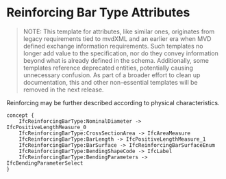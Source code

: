 Reinforcing Bar Type Attributes
===============================

> NOTE: This template for attributes, like similar ones, originates from legacy requirements tied to mvdXML and an earlier era when MVD defined exchange information requirements. Such templates no longer add value to the specification, nor do they convey information beyond what is already defined in the schema. Additionally, some templates reference deprecated entities, potentially causing unnecessary confusion.
As part of a broader effort to clean up documentation, this and other non-essential templates will be removed in the next release.

Reinforcing may be further described according to physical characteristics.

```
concept {
    IfcReinforcingBarType:NominalDiameter -> IfcPositiveLengthMeasure_0
    IfcReinforcingBarType:CrossSectionArea -> IfcAreaMeasure
    IfcReinforcingBarType:BarLength -> IfcPositiveLengthMeasure_1
    IfcReinforcingBarType:BarSurface -> IfcReinforcingBarSurfaceEnum
    IfcReinforcingBarType:BendingShapeCode -> IfcLabel
    IfcReinforcingBarType:BendingParameters -> IfcBendingParameterSelect
}
```
